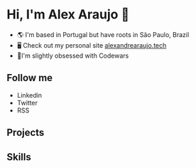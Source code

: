 # Hi, I'm Alex Araujo 👋

- 🌎 I'm based in Portugal but have roots in São Paulo, Brazil
- 🖥️ Check out my personal site [alexandrearaujo.tech](https://alexandrearaujo.tech)
- 🥷I'm slightly obsessed with Codewars

## Follow me
- Linkedin
- Twitter
- RSS

## Projects


## Skills

